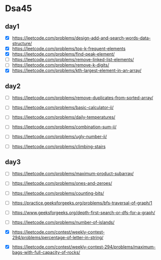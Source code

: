 # Dsa45
## day1
- [x] https://leetcode.com/problems/design-add-and-search-words-data-structure/
- [x] https://leetcode.com/problems/top-k-frequent-elements
- [x] https://leetcode.com/problems/find-peak-element/
- [ ] https://leetcode.com/problems/remove-linked-list-elements/
- [ ] https://leetcode.com/problems/remove-k-digits/
- [x] https://leetcode.com/problems/kth-largest-element-in-an-array/
## day2 

- [ ] https://leetcode.com/problems/remove-duplicates-from-sorted-array/
- [ ] https://leetcode.com/problems/basic-calculator-ii/
- [ ] https://leetcode.com/problems/daily-temperatures/
- [ ] https://leetcode.com/problems/combination-sum-ii/
- [ ] https://leetcode.com/problems/ugly-number-ii/
- [ ] https://leetcode.com/problems/climbing-stairs



## day3

- [ ] https://leetcode.com/problems/maximum-product-subarray/
- [ ] https://leetcode.com/problems/ones-and-zeroes/
- [ ] https://leetcode.com/problems/counting-bits/
- [ ] https://practice.geeksforgeeks.org/problems/bfs-traversal-of-graph/1
- [ ] https://www.geeksforgeeks.org/depth-first-search-or-dfs-for-a-graph/
- [ ] https://leetcode.com/problems/number-of-islands/
- [x] https://leetcode.com/contest/weekly-contest-294/problems/percentage-of-letter-in-string/
- [x] https://leetcode.com/contest/weekly-contest-294/problems/maximum-bags-with-full-capacity-of-rocks/


